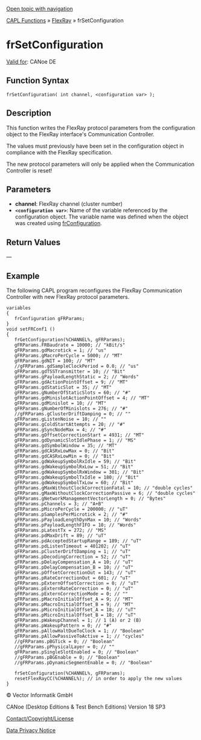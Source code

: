 [Open topic with navigation](../../../../../CANoeDEFamily.htm#Topics/CAPLFunctions/FlexRay/Functions/CAPLfunctionFRSetConfiguration.md)

[CAPL Functions](../../CAPLfunctions.md) » [FlexRay](../CAPLfunctionsFlexrayOverview.md) » frSetConfiguration

# frSetConfiguration

[Valid for](../../../Shared/FeatureAvailability.md): CANoe DE

## Function Syntax

`frSetConfiguration( int channel, <configuration var> );`

## Description

This function writes the FlexRay protocol parameters from the configuration object to the FlexRay interface's Communication Controller.

The values must previously have been set in the configuration object in compliance with the FlexRay specification.

The new protocol parameters will only be applied when the Communication Controller is reset!

## Parameters

- **channel**: FlexRay channel (cluster number)
- **`<configuration var>`**: Name of the variable referenced by the configuration object. The variable name was defined when the object was created using [frConfiguration](../Objects/CAPLfunctionFRConfiguration.md).

## Return Values

—

## Example

The following CAPL program reconfigures the FlexRay Communication Controller with new FlexRay protocol parameters.

```plaintext
variables
{
   frConfiguration gFRParams;
}
void setFRConf1 ()
{
   frGetConfiguration(%CHANNEL%, gFRParams);
   gFRParams.FRBaudrate = 10000; // "kBit/s"
   gFRParams.gdMacrotick = 1; // "us"
   gFRParams.gMacroPerCycle = 5000; // "MT"
   gFRParams.gdNIT = 100; // "MT"
   //gFRParams.gdSampleClockPeriod = 0.0; // "us"
   gFRParams.gdTSSTransmitter = 10; // "Bit"
   gFRParams.gPayloadLengthStatic = 2; // "Words"
   gFRParams.gdActionPointOffset = 9; // "MT"
   gFRParams.gdStaticSlot = 35; // "MT"
   gFRParams.gNumberOfStaticSlots = 60; // "#"
   gFRParams.gdMinislotActionPointOffset = 4; // "MT"
   gFRParams.gdMinislot = 10; // "MT"
   gFRParams.gNumberOfMinislots = 276; // "#"
   //gFRParams.gClusterDriftDamping = 0; // ""
   gFRParams.gListenNoise = 10; // ""
   gFRParams.gColdStartAttempts = 20; // "#"
   gFRParams.gSyncNodeMax = 4; // "#"
   gFRParams.gOffsetCorrectionStart = 4931; // "MT"
   gFRParams.gdDynamicSlotIdlePhase = 1; // "MS"
   gFRParams.gdSymbolWindow = 35; // "MT"
   gFRParams.gdCASRxLowMax = 0; // "Bit"
   gFRParams.gdCASRxLowMin = 0; // "Bit"
   gFRParams.gdWakeupSymbolRxIdle = 59; // "Bit"
   gFRParams.gdWakeupSymbolRxLow = 51; // "Bit"
   gFRParams.gdWakeupSymbolRxWindow = 301; // "Bit"
   gFRParams.gdWakeupSymbolTxIdle = 180; // "Bit"
   gFRParams.gdWakeupSymbolTxLow = 60; // "Bit"
   gFRParams.gMaxWithoutClockCorrectionFatal = 10; // "double cycles"
   gFRParams.gMaxWithoutClockCorrectionPassive = 6; // "double cycles"
   gFRParams.gNetworkManagementVectorLength = 0; // "Bytes"
   gFRParams.pChannels = 3; // "A+B"
   gFRParams.pMicroPerCycle = 200000; // "uT"
   gFRParams.pSamplesPerMicrotick = 2; // "#"
   gFRParams.pPayloadLengthDynMax = 10; // "Words"
   gFRParams.pPayloadLengthFIFO = 10; // "Words"
   gFRParams.pLatestTx = 272; // "MS"
   gFRParams.pdMaxDrift = 89; // "uT"
   gFRParams.pdAcceptedStartupRange = 189; // "uT"
   gFRParams.pdListenTimeout = 401202; // "uT"
   gFRParams.pClusterDriftDamping = 1; // "uT"
   gFRParams.pDecodingCorrection = 52; // "uT"
   gFRParams.pDelayCompensation_A = 10; // "uT"
   gFRParams.pDelayCompensation_B = 10; // "uT"
   gFRParams.pOffsetCorrectionOut = 143; // "uT"
   gFRParams.pRateCorrectionOut = 601; // "uT"
   gFRParams.pExternOffsetCorrection = 0; // "uT"
   gFRParams.pExternRateCorrection = 0; // "uT"
   gFRParams.pExternCorrectionMode = 0; // ""
   gFRParams.pMacroInitialOffset_A = 9; // "MT"
   gFRParams.pMacroInitialOffset_B = 9; // "MT"
   gFRParams.pMicroInitialOffset_A = 18; // "uT"
   gFRParams.pMicroInitialOffset_B = 18; // "uT"
   gFRParams.pWakeupChannel = 1; // 1 (A) or 2 (B)
   gFRParams.pWakeupPattern = 0; // "#"
   gFRParams.pAllowHaltDueToClock = 1; // "Boolean"
   gFRParams.pAllowPassiveToActive = 1; // "cycles"
   //gFRParams.pBGTick = 0; // "Boolean"
   //gFRParams.pPhysicalLayer = 0; // ""
   gFRParams.pSingleSlotEnabled = 0; // "Boolean"
   //gFRParams.pBGEnable = 0; // "Boolean"
   //gFRParams.pDynamicSegmentEnable = 0; // "Boolean"

   frSetConfiguration(%CHANNEL%, gFRParams);
   resetFlexRayCC(%CHANNEL%); // in order to apply the new values
}
```

© Vector Informatik GmbH

CANoe (Desktop Editions & Test Bench Editions) Version 18 SP3

[Contact/Copyright/License](../../../Shared/ContactCopyrightLicense.md)

[Data Privacy Notice](https://www.vector.com/int/en/company/get-info/privacy-policy/)
